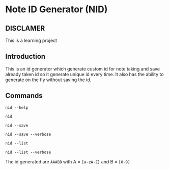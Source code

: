 # Note ID Generator (NID)

## DISCLAMER

This is a learning project

## Introduction

This is an id generator which generate custom id for note taking and save already taken id so it generate unique id every time.
It also has the ability to generate on the fly without saving the id.

## Commands

```
nid --help

nid

nid --save

nid --save --verbose

nid --list

nid --list --verbose
```

The id generated are `AAABB` with A = `[a-zA-Z]` and B = `[0-9]`
